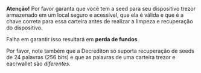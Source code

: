 **Atenção!** Por favor garanta que você tem a seed para seu dispositivo trezor 
armazenado em um local seguro e acessível, que ela é válida e que é a chave
correta para essa carteira antes de realizar a limpeza e recuperação do dispositivo.

Falha em garantir isso resultará em **perda de fundos**.

Por favor, note também que a Decrediton só suporta recuperação de seeds de 24 palavras 
(256 bits) e que as palavras de uma carteira trezor e eacrwallet são *diferentes*.
